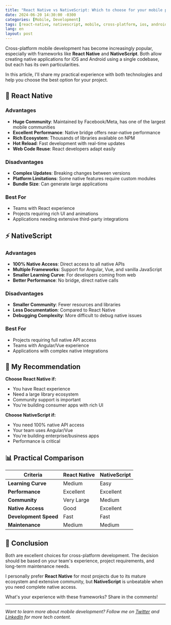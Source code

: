 ```yaml
---
title: "React Native vs NativeScript: Which to choose for your mobile project?"
date: 2024-06-20 14:30:00 -0300
categories: [Mobile, Development]
tags: [react-native, nativescript, mobile, cross-platform, ios, android]
lang: en
layout: post
---
```


Cross-platform mobile development has become increasingly popular, especially with frameworks like **React Native** and **NativeScript**. Both allow creating native applications for iOS and Android using a single codebase, but each has its own particularities.

In this article, I'll share my practical experience with both technologies and help you choose the best option for your project.

## 🚀 React Native

### **Advantages**

- **Huge Community**: Maintained by Facebook/Meta, has one of the largest mobile communities
- **Excellent Performance**: Native bridge offers near-native performance
- **Rich Ecosystem**: Thousands of libraries available on NPM
- **Hot Reload**: Fast development with real-time updates
- **Web Code Reuse**: React developers adapt easily

### **Disadvantages**

- **Complex Updates**: Breaking changes between versions
- **Platform Limitations**: Some native features require custom modules
- **Bundle Size**: Can generate large applications

### **Best For**
- Teams with React experience
- Projects requiring rich UI and animations
- Applications needing extensive third-party integrations

## ⚡ NativeScript

### **Advantages**

- **100% Native Access**: Direct access to all native APIs
- **Multiple Frameworks**: Support for Angular, Vue, and vanilla JavaScript
- **Smaller Learning Curve**: For developers coming from web
- **Better Performance**: No bridge, direct native calls

### **Disadvantages**

- **Smaller Community**: Fewer resources and libraries
- **Less Documentation**: Compared to React Native
- **Debugging Complexity**: More difficult to debug native issues

### **Best For**
- Projects requiring full native API access
- Teams with Angular/Vue experience
- Applications with complex native integrations

## 🤔 My Recommendation

**Choose React Native if:**
- You have React experience
- Need a large library ecosystem
- Community support is important
- You're building consumer apps with rich UI

**Choose NativeScript if:**
- You need 100% native API access
- Your team uses Angular/Vue
- You're building enterprise/business apps
- Performance is critical

## 📊 Practical Comparison

| Criteria | React Native | NativeScript |
|----------|-------------|--------------|
| **Learning Curve** | Medium | Easy |
| **Performance** | Excellent | Excellent |
| **Community** | Very Large | Medium |
| **Native Access** | Good | Excellent |
| **Development Speed** | Fast | Fast |
| **Maintenance** | Medium | Medium |

## 🎯 Conclusion

Both are excellent choices for cross-platform development. The decision should be based on your team's experience, project requirements, and long-term maintenance needs.

I personally prefer **React Native** for most projects due to its mature ecosystem and extensive community, but **NativeScript** is unbeatable when you need complete native access.

What's your experience with these frameworks? Share in the comments!

---

*Want to learn more about mobile development? Follow me on [Twitter](https://twitter.com/Rique_Max) and [LinkedIn](https://www.linkedin.com/in/rickmaxg3/) for more tech content.*